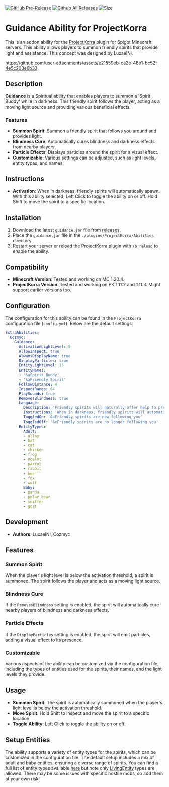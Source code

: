 [![GitHub Pre-Release](https://img.shields.io/github/release-pre/CozmycDev/PK-Guidance.svg)](https://github.com/CozmycDev/PK-Guidance/releases)
[![Github All Releases](https://img.shields.io/github/downloads/CozmycDev/PK-Guidance/total.svg)](https://github.com/CozmycDev/PK-Guidance/releases)
![Size](https://img.shields.io/github/repo-size/CozmycDev/PK-Guidance.svg)

# Guidance Ability for ProjectKorra

This is an addon ability for the [ProjectKorra](https://projectkorra.com/) plugin for Spigot Minecraft servers. This
ability allows players to summon friendly spirits that provide light and assistance. This concept was designed by
LuxaelNi.

https://github.com/user-attachments/assets/e21559eb-ca2e-48b1-bc52-4e5c203e6b33

## Description

**Guidance** is a Spiritual ability that enables players to summon a 'Spirit Buddy' while in darkness. This friendly
spirit follows the player, acting as a moving light source and providing various beneficial effects.

### Features

- **Summon Spirit**: Summon a friendly spirit that follows you around and provides light.
- **Blindness Cure**: Automatically cures blindness and darkness effects from nearby players.
- **Particle Effects**: Displays particles around the spirit for a visual effect.
- **Customizable**: Various settings can be adjusted, such as light levels, entity types, and names.

## Instructions

- **Activation**: When in darkness, friendly spirits will automatically spawn. With this ability selected, Left Click to
  toggle the ability on or off. Hold Shift to move the spirit to a specific location.

## Installation

1. Download the latest `guidance.jar` file from [releases](https://github.com/CozmycDev/PK-Guidance/releases).
2. Place the `guidance.jar` file in the `./plugins/ProjectKorra/Abilities` directory.
3. Restart your server or reload the ProjectKorra plugin with `/b reload` to enable the ability.

## Compatibility

- **Minecraft Version**: Tested and working on MC 1.20.4.
- **ProjectKorra Version**: Tested and working on PK 1.11.2 and 1.11.3. Might support earlier versions too.

## Configuration

The configuration for this ability can be found in the `ProjectKorra` configuration file (`config.yml`). Below are the
default settings:

```yaml
ExtraAbilities:
  Cozmyc:
    Guidance:
      ActivationLightLevel: 5
      AllowInspect: true
      AlwaysDisplayName: true
      DisplayParticles: true
      EntityLightLevel: 15
      EntityNames:
      - '&aSpirit Buddy'
      - '&aFriendly Spirit'
      FollowDistance: 4
      InspectRange: 64
      PlaySounds: true
      RemovesBlindness: true
      Language:
        Description: 'Friendly spirits will naturally offer help to proficient airbenders. While in darkness, a Spirit Buddy will spawn, following the player as a moving light source.'
        Instructions: 'When in darkness, friendly spirits will automatically spawn. With this ability selected, Left Click to toggle the ability on or off. Hold Shift to move the spirit to a specific location.'
        ToggledOn: '&aFriendly spirits are now following you'
        ToggledOff: '&cFriendly spirits are no longer following you'
      EntityTypes:
        Adult:
        - allay
        - bat
        - cat
        - chicken
        - frog
        - ocelot
        - parrot
        - rabbit
        - bee
        - fox
        - wolf
        Baby:
        - panda
        - polar_bear
        - sniffer
        - goat
```

## Development

- **Authors**: LuxaelNI, Cozmyc

## Features

### Summon Spirit

When the player's light level is below the activation threshold, a spirit is summoned. The spirit follows the player and
acts as a moving light source.

### Blindness Cure

If the `RemovesBlindness` setting is enabled, the spirit will automatically cure nearby players of blindness and
darkness effects.

### Particle Effects

If the `DisplayParticles` setting is enabled, the spirit will emit particles, adding a visual effect to its presence.

### Customizable

Various aspects of the ability can be customized via the configuration file, including the types of entities used for
the spirits, their names, and the light levels they provide.

## Usage

- **Summon Spirit**: The spirit is automatically summoned when the player's light level is below the activation
  threshold.
- **Move Spirit**: Hold Shift to inspect and move the spirit to a specific location.
- **Toggle Ability**: Left Click to toggle the ability on or off.

## Setup Entities

The ability supports a variety of entity types for the spirits, which can be customized in the configuration file. The
default setup includes a mix of adult and baby entities, ensuring a diverse range of spirits. You can find a full list of entity types available [here](https://hub.spigotmc.org/javadocs/spigot/org/bukkit/entity/EntityType.html) but note only [LivingEntity](https://hub.spigotmc.org/javadocs/spigot/org/bukkit/entity/LivingEntity.html) types are allowed. There may be some issues with specific hostile mobs, so add them at your own risk!
